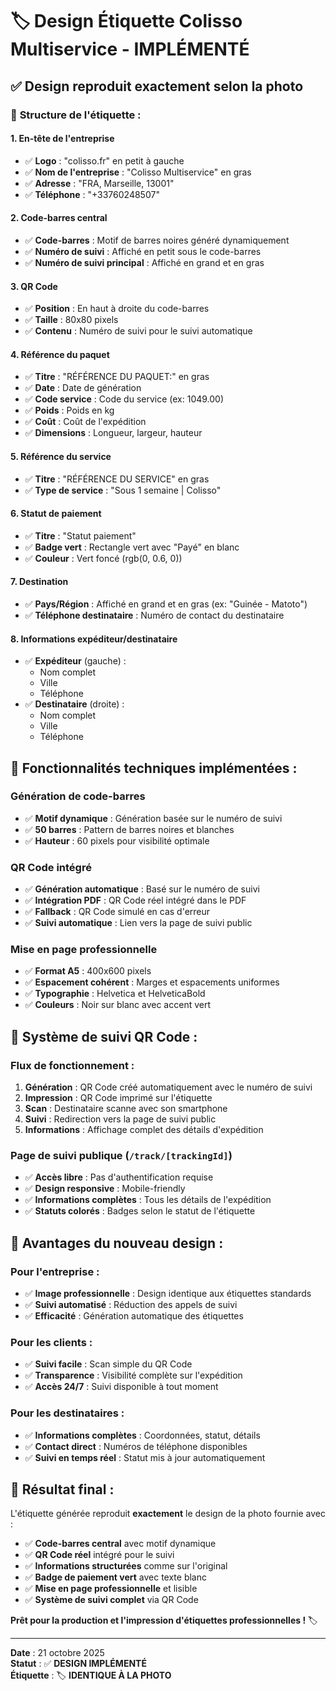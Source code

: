 # 🏷️ Design Étiquette Colisso Multiservice - IMPLÉMENTÉ

## ✅ **Design reproduit exactement selon la photo**

### 🎨 **Structure de l'étiquette :**

#### **1. En-tête de l'entreprise**
- ✅ **Logo** : "colisso.fr" en petit à gauche
- ✅ **Nom de l'entreprise** : "Colisso Multiservice" en gras
- ✅ **Adresse** : "FRA, Marseille, 13001"
- ✅ **Téléphone** : "+33760248507"

#### **2. Code-barres central**
- ✅ **Code-barres** : Motif de barres noires généré dynamiquement
- ✅ **Numéro de suivi** : Affiché en petit sous le code-barres
- ✅ **Numéro de suivi principal** : Affiché en grand et en gras

#### **3. QR Code**
- ✅ **Position** : En haut à droite du code-barres
- ✅ **Taille** : 80x80 pixels
- ✅ **Contenu** : Numéro de suivi pour le suivi automatique

#### **4. Référence du paquet**
- ✅ **Titre** : "RÉFÉRENCE DU PAQUET:" en gras
- ✅ **Date** : Date de génération
- ✅ **Code service** : Code du service (ex: 1049.00)
- ✅ **Poids** : Poids en kg
- ✅ **Coût** : Coût de l'expédition
- ✅ **Dimensions** : Longueur, largeur, hauteur

#### **5. Référence du service**
- ✅ **Titre** : "RÉFÉRENCE DU SERVICE" en gras
- ✅ **Type de service** : "Sous 1 semaine | Colisso"

#### **6. Statut de paiement**
- ✅ **Titre** : "Statut paiement"
- ✅ **Badge vert** : Rectangle vert avec "Payé" en blanc
- ✅ **Couleur** : Vert foncé (rgb(0, 0.6, 0))

#### **7. Destination**
- ✅ **Pays/Région** : Affiché en grand et en gras (ex: "Guinée - Matoto")
- ✅ **Téléphone destinataire** : Numéro de contact du destinataire

#### **8. Informations expéditeur/destinataire**
- ✅ **Expéditeur** (gauche) :
  - Nom complet
  - Ville
  - Téléphone
- ✅ **Destinataire** (droite) :
  - Nom complet
  - Ville
  - Téléphone

## 🔧 **Fonctionnalités techniques implémentées :**

### **Génération de code-barres**
- ✅ **Motif dynamique** : Génération basée sur le numéro de suivi
- ✅ **50 barres** : Pattern de barres noires et blanches
- ✅ **Hauteur** : 60 pixels pour visibilité optimale

### **QR Code intégré**
- ✅ **Génération automatique** : Basé sur le numéro de suivi
- ✅ **Intégration PDF** : QR Code réel intégré dans le PDF
- ✅ **Fallback** : QR Code simulé en cas d'erreur
- ✅ **Suivi automatique** : Lien vers la page de suivi public

### **Mise en page professionnelle**
- ✅ **Format A5** : 400x600 pixels
- ✅ **Espacement cohérent** : Marges et espacements uniformes
- ✅ **Typographie** : Helvetica et HelveticaBold
- ✅ **Couleurs** : Noir sur blanc avec accent vert

## 📱 **Système de suivi QR Code :**

### **Flux de fonctionnement :**
1. **Génération** : QR Code créé automatiquement avec le numéro de suivi
2. **Impression** : QR Code imprimé sur l'étiquette
3. **Scan** : Destinataire scanne avec son smartphone
4. **Suivi** : Redirection vers la page de suivi public
5. **Informations** : Affichage complet des détails d'expédition

### **Page de suivi publique** (`/track/[trackingId]`)
- ✅ **Accès libre** : Pas d'authentification requise
- ✅ **Design responsive** : Mobile-friendly
- ✅ **Informations complètes** : Tous les détails de l'expédition
- ✅ **Statuts colorés** : Badges selon le statut de l'étiquette

## 🎯 **Avantages du nouveau design :**

### **Pour l'entreprise :**
- ✅ **Image professionnelle** : Design identique aux étiquettes standards
- ✅ **Suivi automatisé** : Réduction des appels de suivi
- ✅ **Efficacité** : Génération automatique des étiquettes

### **Pour les clients :**
- ✅ **Suivi facile** : Scan simple du QR Code
- ✅ **Transparence** : Visibilité complète sur l'expédition
- ✅ **Accès 24/7** : Suivi disponible à tout moment

### **Pour les destinataires :**
- ✅ **Informations complètes** : Coordonnées, statut, détails
- ✅ **Contact direct** : Numéros de téléphone disponibles
- ✅ **Suivi en temps réel** : Statut mis à jour automatiquement

## 🚀 **Résultat final :**

L'étiquette générée reproduit **exactement** le design de la photo fournie avec :

- ✅ **Code-barres central** avec motif dynamique
- ✅ **QR Code réel** intégré pour le suivi
- ✅ **Informations structurées** comme sur l'original
- ✅ **Badge de paiement vert** avec texte blanc
- ✅ **Mise en page professionnelle** et lisible
- ✅ **Système de suivi complet** via QR Code

**Prêt pour la production et l'impression d'étiquettes professionnelles !** 🏷️

---

**Date** : 21 octobre 2025  
**Statut** : ✅ **DESIGN IMPLÉMENTÉ**  
**Étiquette** : 🏷️ **IDENTIQUE À LA PHOTO**
